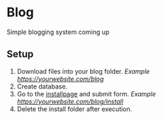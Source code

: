 # Blog
Simple blogging system coming up

## Setup
1. Download files into your blog folder. *Example https://yourwebsite.com/blog*
2. Create database.
3. Go to the [installpage](https://github.com/joepdooper/blog/blob/development/install/) and submit form. *Example https://yourwebsite.com/blog/install*
4. Delete the install folder after execution.
